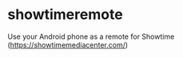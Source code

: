 showtimeremote
==============

Use your Android phone as a remote for Showtime (https://showtimemediacenter.com/)
